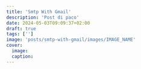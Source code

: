 ```yaml
---
title: 'Smtp With Gmail'
description: 'Post di paco'
date: 2024-05-03T09:09:37+02:00
draft: true
tags: ['']
image: 'posts/smtp-with-gmail/images/IMAGE_NAME'
cover:
  image: 
  caption:
---
```



<!-- USEFUL STUFF -->
<!-- NOTE: Put the audio files in the same dir of index.md -->
<!-- {{<audio img-src="images/<COVER_IMAGE>" src="posts/<POST_NAME>/<AUDIO_NAME>" width="100%" caption="<AUDIO_NAME>" >}} -->

<!-- {{< youtube "<YOUTUBE_VID_ID>" >}} -->